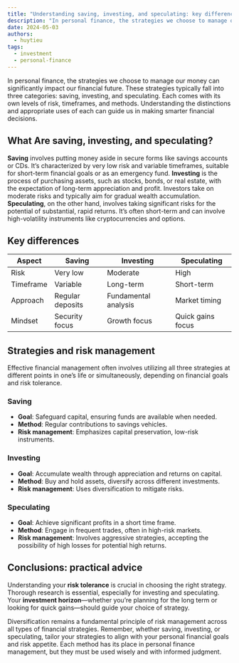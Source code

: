 ```yaml
---
title: "Understanding saving, investing, and speculating: key differences and strategies"
description: "In personal finance, the strategies we choose to manage our money can significantly impact our financial future. These strategies typically fall into three categories: saving, investing, and speculating. Each comes with its own levels of risk, timeframes, and methods. Understanding the distinctions and appropriate uses of each can guide us in making smarter financial decisions..."
date: 2024-05-03
authors:
  - huytieu
tags:
  - investment
  - personal-finance
---
```


In personal finance, the strategies we choose to manage our money can significantly impact our financial future. These strategies typically fall into three categories: saving, investing, and speculating. Each comes with its own levels of risk, timeframes, and methods. Understanding the distinctions and appropriate uses of each can guide us in making smarter financial decisions.

## What Are saving, investing, and speculating?

**Saving** involves putting money aside in secure forms like savings accounts or CDs. It’s characterized by very low risk and variable timeframes, suitable for short-term financial goals or as an emergency fund.
**Investing** is the process of purchasing assets, such as stocks, bonds, or real estate, with the expectation of long-term appreciation and profit. Investors take on moderate risks and typically aim for gradual wealth accumulation.
**Speculating**, on the other hand, involves taking significant risks for the potential of substantial, rapid returns. It’s often short-term and can involve high-volatility instruments like cryptocurrencies and options.

## Key differences

| Aspect    | Saving           | Investing            | Speculating       |
| --------- | ---------------- | -------------------- | ----------------- |
| Risk      | Very low         | Moderate             | High              |
| Timeframe | Variable         | Long-term            | Short-term        |
| Approach  | Regular deposits | Fundamental analysis | Market timing     |
| Mindset   | Security focus   | Growth focus         | Quick gains focus |

## Strategies and risk management

Effective financial management often involves utilizing all three strategies at different points in one’s life or simultaneously, depending on financial goals and risk tolerance.

### Saving

- **Goal**: Safeguard capital, ensuring funds are available when needed.
- **Method**: Regular contributions to savings vehicles.
- **Risk management**: Emphasizes capital preservation, low-risk instruments.

### Investing

- **Goal**: Accumulate wealth through appreciation and returns on capital.
- **Method**: Buy and hold assets, diversify across different investments.
- **Risk management**: Uses diversification to mitigate risks.

### Speculating

- **Goal**: Achieve significant profits in a short time frame.
- **Method**: Engage in frequent trades, often in high-risk markets.
- **Risk management**: Involves aggressive strategies, accepting the possibility of high losses for potential high returns.

## Conclusions: practical advice

Understanding your **risk tolerance** is crucial in choosing the right strategy. Thorough research is essential, especially for investing and speculating. Your **investment horizon**—whether you’re planning for the long term or looking for quick gains—should guide your choice of strategy.

Diversification remains a fundamental principle of risk management across all types of financial strategies.
Remember, whether saving, investing, or speculating, tailor your strategies to align with your personal financial goals and risk appetite. Each method has its place in personal finance management, but they must be used wisely and with informed judgment.
